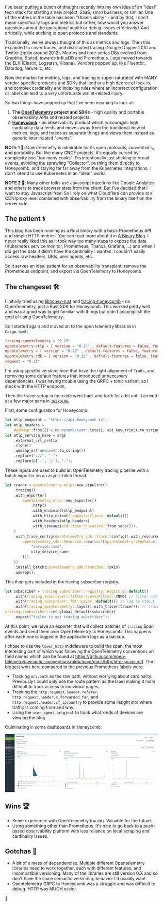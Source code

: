 <meta x-title="Moving this blog from Prometheus to OpenTelemetry + Honeycomb"/>

I've been putting a bunch of thought recently into my own idea of an "ideal" tech stack for starting a new project, SaaS, small business, or similar. One of the entries in the table has been "Observability" - and by that, I don't mean specifically logs and metrics but rather, how would you answer questions about the operational health or debug issues effectively? And critically, while sticking to open protocols and standards. 

Traditionally, we've always thought of this as metrics and logs. Then this expanded to cover traces, and distributed tracing (Google Dapper 2010 and Twitter Zipkin around 2012). Metrics and time-series DBs evolved from Graphite, Statsd, towards InfluxDB and Prometheus. Logs moved towards the ELK (Elastic, Logstash, Kibana). Vendors popped up, like Fluentbit, Datadog, Newrelic, etc.

Now the market for metrics, logs, and tracing is super-saturated with MANY vendor-specific protocols and SDKs that lead to a high degree of lock-in, and complex cardinality and indexing rules where an incorrect configuration or label can lead to a very unfortunate wallet-related injury.

So two things have popped up that I've been meaning to look at:

1. **The [OpenTelemetry](https://opentelemetry.io/) project and SDKs** - high quality and portable observability APIs and related projects.
2. **[Honeycomb](https://www.honeycomb.io)** - an observability product which _encourages_ high cardinality data feeds and moves away from the traditional view of metrics, logs, and traces as separate things and views them instead as generic inter-related "events".

**NOTE 1** 📓: OpenTelemetry is admirable for its open protocols, conventions, and portability. But like many CNCF projects, it's equally cursed by complexity and "too many cooks". I'm intentionally just sticking to broad events, avoiding the sprawling "Collector", pushing them directly to Honeycomb, and staying far far away from the Kubernetes integrations. I don't intend to use Kubernetes in an "ideal" world.

**NOTE 2** 📓: Many other folks use Javascript injections like Google Analytics and others to track browser stats from the client. But I've decided that I want to stay Javascript-free! So I rely on what Cloudflare can provide at a CDN/proxy level combined with observability from the binary itself on the server side.  

## The patient ⚕️

This blog has been running as a Rust binary with a basic Prometheus API and simple HTTP metrics. You can read more about it in [A Binary Blog](/20230706-binary-blog/). I never really liked this as it took way too many steps to expose the data (Kubernetes service monitor, Prometheus, Thanos, Grafana, ...) and when I did get the data it didn't have the cardinality I wanted: I couldn't easily access raw headers, URIs, user agents, etc.

So it serves an ideal patient for an observability transplant: remove the Prometheus endpoint, and export via OpenTelemetry to Honeycomb.

## The changeset 🛠️

I initially tried using [libhoney-rust](https://crates.io/crates/libhoney-rust) and [tracing-honeycomb](https://crates.io/crates/tracing-honeycomb) - no OpenTelemetry, just a Rust SDK for Honeycomb. This worked pretty well and was a good way to get familiar with things but didn't accomplish the goal of using OpenTelemetry.

So I started again and moved on to the open telemetry libraries in `Cargo.toml`:

```toml
tracing-opentelemetry = "0.23"
opentelemetry-otlp = { version = "0.15" , default-features = false, features = ["trace", "http-proto", "reqwest-client"] }
opentelemetry = { version = "0.22" , default-features = false, features = ["trace"]}
opentelemetry_sdk = { version = "0.22" , default-features = false, features = ["trace", "rt-tokio"]}
reqwest = "0.11"
```

I'm using specific versions here that have the right alignment of Traits, and removing some default features that introduced unnecessary dependencies. I was having trouble using the GRPC + tonic variant, so I stuck with the HTTP endpoint.

Then the tracer setup in the code went back and forth for a bit until I arrived at a few major parts in [`36270106`](https://github.com/astromechza/binary-blog/commit/36270106327e016a6904225427091ff6602be2b2).

First, some configuration for Honeycomb:

```rust
let otlp_endpoint = "https://api.honeycomb.io";
let otlp_headers =
    HashMap::from([("x-honeycomb-team".into(), api_key.trim().to_string())]);
let otlp_service_name = args
    .external_url_prefix
    .clone()
    .unwrap_or("unknown".to_string())
    .replace("://", "-")
    .replace(&['.', '/'], "-");
```

These inputs are used to build an OpenTelemetry tracing pipeline with a batch exporter on an async Tokio thread.

```rust
let tracer = opentelemetry_otlp::new_pipeline()
    .tracing()
    .with_exporter(
        opentelemetry_otlp::new_exporter()
            .http()
            .with_endpoint(otlp_endpoint)
            .with_http_client(reqwest::Client::default())
            .with_headers(otlp_headers)
            .with_timeout(std::time::Duration::from_secs(5)),
    )
    .with_trace_config(opentelemetry_sdk::trace::config().with_resource(
        opentelemetry_sdk::Resource::new(vec![opentelemetry::KeyValue::new(
            "service.name",
            otlp_service_name,
        )]),
    ))
    .install_batch(opentelemetry_sdk::runtime::Tokio)
    .unwrap();
```

This then gets included in the tracing subscriber registry.

```rust
let subscriber = tracing_subscriber::registry::Registry::default()
    .with(tracing_subscriber::filter::LevelFilter::INFO) // filter out low-level debug tracing (eg tokio executor)
    .with(tracing_subscriber::fmt::Layer::default()) // log to stdout
    .with(tracing_opentelemetry::layer().with_tracer(tracer)); // traces can go to open telemetry
tracing::subscriber::set_global_default(subscriber)
    .expect("failed to set tracing subscriber");
```

At this point, we have an exporter that will collect batches of `tracing` Span events and send them over OpenTelemetry to Honeycomb. This happens after each one is logged in the application logs as a backup.

I chose to use the `tower_http` middleware to build the span, the most interesting part of which was following the OpenTelemetry conventions on field names which can be found at <https://github.com/open-telemetry/semantic-conventions/blob/main/docs/http/http-spans.md>. The biggest wins here compared to the previous Prometheus labels were:

- Tracking `uri.path` as the raw path, without worrying about cardinality. Previously I could only use the route pattern as the label making it more difficult to track access to individual pages.
- Tracking the `http.request.header.referer`, `http.request.header.x_forwarded_for`, and `http.request.header.cf_ipcountry` to provide some insight into where traffic is coming from and why.
- Using the `user_agent.original` to track what kinds of devices are viewing the blog.

Culminating in some dashboards in Honeycomb:

![screenshot of a honeycomb dashboard](honeycomb-ui.png)

## Wins 🏆

- Some experience with OpenTelemetry tracing. Valuable for the future.
- Using something other than Prometheus. It's nice to go back to a push-based observability platform with less reliance on local scraping and cardinality issues.

## Gotchas 🐍

- A bit of a mess of dependencies. Multiple different Opentelemetry libraries need to work together, each with different features, and incompatible versioning. Many of the libraries are still version 0.X and so don't have the same semantic versioning behavior I'd usually want.
- Opentelemetry GRPC to Honeycomb was a struggle and was difficult to debug. HTTP was MUCH easier.

👋


